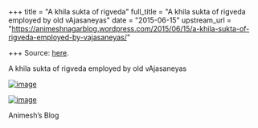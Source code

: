 +++
title = "A khila sukta of rigveda"
full_title = "A khila sukta of rigveda employed by old vAjasaneyas"
date = "2015-06-15"
upstream_url = "https://animeshnagarblog.wordpress.com/2015/06/15/a-khila-sukta-of-rigveda-employed-by-vajasaneyas/"

+++
Source: [here](https://animeshnagarblog.wordpress.com/2015/06/15/a-khila-sukta-of-rigveda-employed-by-vajasaneyas/).

A khila sukta of rigveda employed by old vAjasaneyas

[![image](https://animeshnagarblog.files.wordpress.com/2015/06/wpid-img_20150616_010533.jpg?w=700 "IMG_20150616_010533.JPG")](https://animeshnagarblog.files.wordpress.com/2015/06/wpid-img_20150616_010533.jpg)

[![image](https://animeshnagarblog.files.wordpress.com/2015/06/wpid-img_20150616_010605.jpg?w=700 "IMG_20150616_010605.JPG")](https://animeshnagarblog.files.wordpress.com/2015/06/wpid-img_20150616_010605.jpg)

Animesh’s Blog
